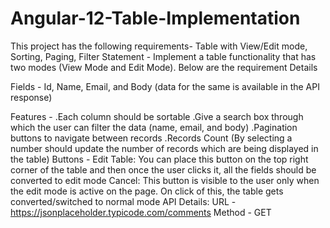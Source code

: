 # Angular-12-Table-Implementation
This project has the following requirements- Table with View/Edit mode, Sorting, Paging, Filter
Statement - Implement a table functionality that has two modes (View Mode and Edit Mode). Below are the requirement Details

Fields - Id, Name, Email, and Body (data for the same is available in the API response)

Features - 
.Each column should be sortable
.Give a search box through which the user can filter the data (name, email, and body)
.Pagination buttons to navigate between records
.Records Count (By selecting a number should update the number of records which are being displayed in the table)
Buttons - 
Edit Table:
You can place this button on the top right corner of the table and then once the user clicks it, all the fields should be converted to edit mode
Cancel:
This button is visible to the user only when the edit mode is active on the page. On click of this, the table gets converted/switched to normal mode
API Details:
URL - https://jsonplaceholder.typicode.com/comments
Method - GET
